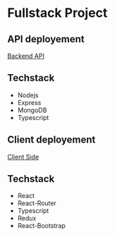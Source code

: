 # Fullstack Project

## API deployement

[Backend API](https://backend-api-hyper.herokuapp.com/api/v1/)

## Techstack 

- Nodejs 
- Express 
- MongoDB
- Typescript

## Client deployement

[Client Side](https://hyper-store-client.netlify.app/)

## Techstack 
- React
- React-Router
- Typescript
- Redux
- React-Bootstrap